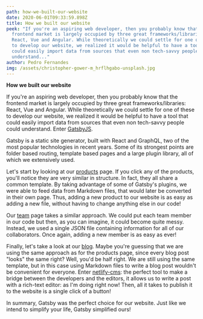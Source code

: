 ```yaml
---
path: how-we-built-our-website
date: 2020-06-01T09:33:59.898Z
title: How we built our website
peek: "If you're an aspiring web developer, then you probably know that the
  frontend market is largely occupied by three great frameworks/libraries:
  React, Vue and Angular. While theoretically we could settle for one of these
  to develop our website, we realized it would be helpful to have a tool that
  could easily import data from sources that even non tech-savvy people could
  understand..."
author: Pedro Fernandes
img: /assets/christopher-gower-m_hrflhgabo-unsplash.jpg
---
```

**How we built our website**

If you're an aspiring web developer, then you probably know that the frontend market is largely occupied by three great frameworks/libraries: React, Vue and Angular. While theoretically we could settle for one of these to develop our website, we realized it would be helpful to have a tool that could easily import data from sources that even non tech-savvy people could understand. Enter [GatsbyJS](https://slack-redir.net/link?url=https%3A%2F%2Fwww.gatsbyjs.org%2F).

Gatsby is a static site generator, built with React and GraphQL, two of the most popular technologies in recent years. Some of its strongest points are folder based routing, template based pages and a large plugin library, all of which we extensively used.

Let's start by looking at our [products](https://slack-redir.net/link?url=https%3A%2F%2Fsimplify-lgp.tech%2Fproducts%2F) page. If you click any of the products, you'll notice they are very similar in structure. In fact, they all share a common template. By taking advantage of some of Gatsby's plugins, we were able to feed data from Markdown files, that would later be converted in their own page. Thus, adding a new product to our website is as easy as adding a new file, without having to change anything else in our code!

Our [team](https://slack-redir.net/link?url=https%3A%2F%2Fsimplify-lgp.tech%2Fteam) page takes a similar approach. We could put each team member in our code but then, as you can imagine, it could become quite messy. Instead, we used a single JSON file containing information for all of our collaborators. Once again, adding a new member is as easy as ever!

Finally, let's take a look at our [blog](https://slack-redir.net/link?url=https%3A%2F%2Fsimplify-lgp.tech%2Fblog). Maybe you're guessing that we are using the same approach as for the products page, since every blog post "looks" the same right? Well, you'd be half right. We are still using the same template, but in this case using Markdown files to write a blog post wouldn't be convenient for everyone. Enter [netlify-cms](https://slack-redir.net/link?url=https%3A%2F%2Fwww.netlifycms.org%2F): the perfect tool to make a bridge between the developers and the editors, it allows us to write a post with a rich-text editor: as I'm doing right now! Then, all it takes to publish it to the website is a single click of a button!

In summary, Gatsby was the perfect choice for our website. Just like we intend to simplify your life, Gatsby simplified ours!